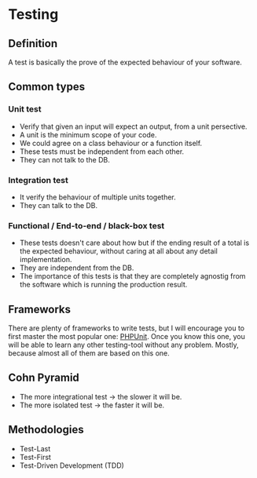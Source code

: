 # Testing

## Definition

A test is basically the prove of the expected behaviour of your software.

## Common types

### Unit test

* Verify that given an input will expect an output, from a unit persective.
* A unit is the minimum scope of your code.
* We could agree on a class behaviour or a function itself.
* These tests must be independent from each other.
* They can not talk to the DB.

### Integration test

* It verify the behaviour of multiple units together.
* They can talk to the DB.

### Functional / End-to-end / black-box test

* These tests doesn't care about how but if the ending result of a total is the expected behaviour, without caring at all about any detail implementation.
* They are independent from the DB.
* The importance of this tests is that they are completely agnostig from the software which is running the production result.

## Frameworks

There are plenty of frameworks to write tests, but I will encourage you to first master the most popular one: [PHPUnit](https://phpunit.de/documentation.html). Once you know this one, you will be able to learn any other testing-tool without any problem. Mostly, because almost all of them are based on this one.

## Cohn Pyramid

* The more integrational test -> the slower it will be.
* The more isolated test -> the faster it will be.

## Methodologies

* Test-Last
* Test-First
* Test-Driven Development (TDD)
